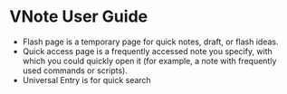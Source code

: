 # VNote User Guide

- Flash page is a temporary page for quick notes, draft, or flash ideas. 
- Quick access page is a frequently accessed note you specify, with which you could quickly open it (for example, a note with frequently used commands or scripts).
- Universal Entry is for quick search

